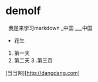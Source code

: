 # demolf
&nbsp;&nbsp;我是来学习markdown
_中国
___中国
* 花生
1. 第一天
2. 第二天 
3 .第三页

[当当网][http://dangdang.com]
